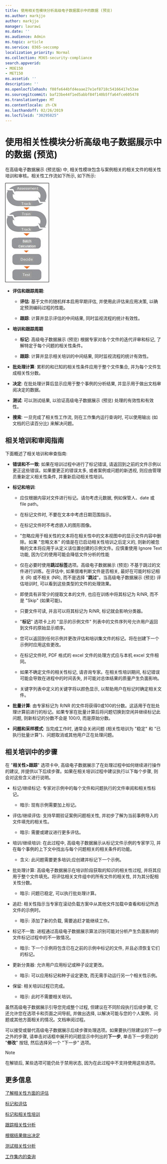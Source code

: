 ```yaml
---
title: 使用相关性模块分析高级电子数据展示中的数据 (预览)
ms.author: markjjo
author: markjjo
manager: laurawi
ms.date: ''
ms.audience: Admin
ms.topic: article
ms.service: O365-seccomp
localization_priority: Normal
ms.collection: M365-security-compliance
search.appverid:
- MOE150
- MET150
ms.assetid: ''
description: ''
ms.openlocfilehash: f08fe644bfd4eaae27e1ef8718c54166417e53ae
ms.sourcegitcommit: baf23be44f1ed5abbf84f140b5ffa64fce605478
ms.translationtype: MT
ms.contentlocale: zh-CN
ms.lasthandoff: 02/26/2019
ms.locfileid: "30295825"
---
```

# <a name="use-the-relevance-module-to-analyze-data-in-advanced-ediscovery-preview"></a>使用相关性模块分析高级电子数据展示中的数据 (预览)

在高级电子数据展示 (预览版) 中, 相关性模块包含与案例相关的相关文件的相关性培训和审核。相关性工作流如下所示, 如下所示:
  
![相关性工作流](../media/44c67dd2-7a20-40a9-b0ed-784364845c77.gif)
  
- **评估和跟踪周期**:
    
  - **评估**: 基于文件的随机样本启用早期评估, 并使用此评估来应用决策, 以确定预测编码过程的性能。 
    
  - **跟踪**: 计算并显示评估的中间结果, 同时监视流程的统计有效性。 
    
- **培训和跟踪周期**
    
  - **标记**: 高级电子数据展示 (预览) 根据专家对各个文件的迭代评审和标记, 了解特定于每个问题的相关性条件。
    
  - **跟踪**: 计算并显示相关培训的中间结果, 同时监视流程的统计有效性。 
    
- **批处理计算**: 累积的和已知的相关性条件应用于整个文件集合, 并为每个文件生成相关性分数。
    
- **决定**: 在批处理计算后显示应用于整个事例的分析结果, 并显示用于做出文档审阅决定的数据。
    
- **测试**: 可以测试结果, 以验证高级电子数据展示 (预览) 处理的有效性和有效性。

- **搜索**: 一旦完成了相关性工作流, 则在工作集内运行查询时, 可以使用输出 (如文档的已读百分比) 来解决问题。
    
## <a name="guidelines-for-relevance-training-and-review"></a>相关培训和审阅指南

下面概述了相关培训和审查指南:
  
- **错误和不一致**: 如果在培训过程中进行了标记错误, 请返回到之前的文件示例以更正这些错误。如果要更正的错误太多, 或者案例或问题的新透视, 则应由管理员重新定义相关性条件, 并重新启动相关性培训。
    
- **标记和培训**: 
    
  - 应仅根据内容对文件进行标记。请勿考虑元数据, 例如保管人、date 或 file path。 
    
  - 在标记文件时, 不要在文本中考虑日期范围指示。
    
  - 在标记文件时不考虑嵌入的图形图像。
     
  - "忽略应用于相关性的文本将在相关性中的文本视图中的显示文件内容中删除。如果 "忽略文本" 的值是在已启动相关性培训之后定义的, 则新的被忽略的文本将应用于从定义该位置创建的示例文件。应慎重使用 Ignore Text 功能, 因为它的使用可能会降低文件分析的性能
    
  - 仅在必要时使用**跳过标签**选项。高级电子数据展示 (预览) 不基于跳过的文件进行训练。在评估中, 如果很难判断文件是否相关, 最好在可能时标记相关 (R) 或不相关 (NR), 而不是选择 "**跳过**"。当高级电子数据展示 (预览) 评估培训时, 可以看到这些类型的文件的处理效果。
    
  - 即使具有非常少的提取文本的文件, 也应在训练中将其标记为 R/NR, 而不是 "Skip" (如果可能)。 
    
  - 只要文件可读, 并且可以将其标记为 R/NR, 标记就会影响分类器。
    
  - "**标记**" 选项卡上的 "显示的示例文件" 列表中的文件序列号允许用户返回到文件的原始显示顺序。 
    
  - 您可以返回到任何示例并更改评估和培训集文件的标记。将在创建下一个示例时应用这些更改。
    
  - 在标记文件时, PDF 格式的 excel 文件的处理方式应与本机 excel 文件相同。
    
  - 如果不确定文件的相关性标记, 请咨询专家。在相关性培训期间, 标记错误可能会导致在进程中的时间丢失, 并可能对总体结果的质量产生负面影响。
    
  - 关键字列表中定义的关键字将以颜色显示, 以帮助用户在标记时确定相关文件。
    
- **批量计算**: 由专家标记为 R/NR 的文件将获得0或100的分数。这适用于在批处理计算前进行的标记。如果专家在批量计算后将问题切换到空闲并继续标记此问题, 则新标记的分数不会是 100/0, 而是原始分数。
    
- **问题和采样模式**: 当完成工作时, 通常会关闭问题 (相关性培训为 "稳定" 和 "已执行批量计算")、问题取消或其他用户正在处理问题。
    
## <a name="steps-in-relevance-training"></a>相关培训中的步骤

在 "**相关性\>跟踪**" 选项卡中, 高级电子数据展示了在处理过程中如何继续进行操作的建议, 并提供以下后续步骤。如果在相关培训过程中建议执行以下每个步骤, 则会对这些含义进行说明。 
  
- 标记/继续标记: 专家对示例中的每个文件和问题执行的文件审阅和相关性标记。
    
  - 暗示: 现有示例需要加上标记。
    
- 评估/继续评估: 支持早期验证案例问题相关性, 并初步了解为当前事例导入的文件填充的相关性。
    
  - 暗示: 需要或建议进行更多评估。
    
- 培训/继续培训: 在此过程中, 高级电子数据展示从标记文件示例的专家学习, 并在每个事例的上下文中找出与每个问题相关的相关条件的功能。
    
  - 含义: 此问题需要更多培训;应创建并标记下一个示例。 
    
- 批处理计算: 高级电子数据展示在培训阶段获取的知识的相关性过程, 并将其应用于整个文件填充。将评估相关文件组中的所有文件的相关性, 并为其分配相关性分数。
    
  - 暗示: 问题已稳定, 可以执行批处理计算。
    
- 追赶: 相关性指示当专家在滚动负载方案中从其他文件加载中查看和标记所选文件的示例时。
    
  - 暗示: 添加了新的负载, 需要追赶才能继续工作。
    
- 标记不一致: 进程通过高级电子数据展示算法识别可能对分析产生负面影响的文件标记过程中的不一致情况。
    
  - 暗示: 下一个示例将包含已在之前的示例中标记的文件, 并且必须恢复它们的标记。
    
- 更新分类器: 允许用户应用标记或种子设定更改。
    
  - 暗示: 可以应用标记和种子设定更改, 而无需手动运行另一个相关性示例。
    
- 保留: 相关培训过程已完成。
    
  - 暗示: 此时不需要相关培训。
    
虽然高级电子数据展示引导您完成整个过程, 但建议在不同阶段执行后续步骤, 它还允许您在选项卡和页面之间导航, 并做出选择, 以解决可能与您的个人案例、问题或其他方面相关的情况。文档审阅过程。 
  
可以接受或替代高级电子数据展示后续步骤处理选项。如果要执行除建议的下一步之外的步骤, 请单击对话框中展开的问题显示中列出的**下一步**, 单击下一步旁边的 "**修改**" 按钮, 然后选择另一个 "下一步" 选项。 
  
> [!NOTE]
> 在解锁后, 某些选项可能仍处于禁用状态, 因为在此过程中不支持使用这些选项。 
  
## <a name="more-information"></a>更多信息

[了解相关性方面的评估](../assessment-in-relevance-in-advanced-ediscovery.md)
  
[标记和评估](../tagging-and-assessment-in-advanced-ediscovery.md)
  
[标记和相关性培训](../tagging-and-relevance-training-in-advanced-ediscovery.md)
  
[跟踪相关性分析](../track-relevance-analysis-in-advanced-ediscovery.md)
  
[根据结果做出决定](../decision-based-on-the-results-in-advanced-ediscovery.md)
  
[测试相关性分析](../test-relevance-analysis-in-advanced-ediscovery.md)

[工作集内的查询](working-set-search.md)
